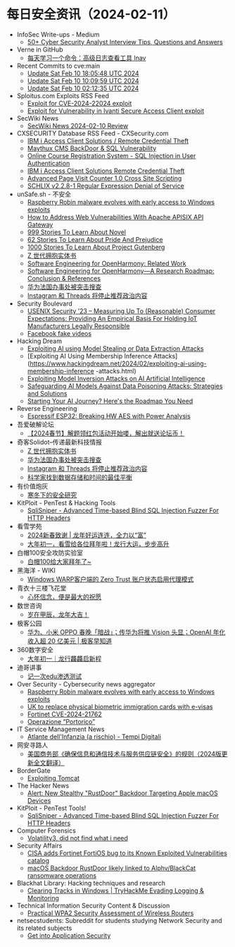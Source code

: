 # 每日安全资讯（2024-02-11）

- InfoSec Write-ups - Medium
  - [50+ Cyber Security Analyst Interview Tips, Questions and Answers](https://infosecwriteups.com/50-cyber-security-analyst-interview-tips-questions-and-answers-6ee7824bf21c?source=rss----7b722bfd1b8d---4)
- Verne in GitHub
  - [每天学习一个命令：高级日志查看工具 lnav](https://einverne.github.io/post/2024/02/the-logfile-navigator-lnav.html)
- Recent Commits to cve:main
  - [Update Sat Feb 10 18:05:48 UTC 2024](https://github.com/trickest/cve/commit/4778dc1093f1ab47d1d77cede0a86cfd680ee915)
  - [Update Sat Feb 10 10:09:59 UTC 2024](https://github.com/trickest/cve/commit/c96f7c2e75ad80b06897e694538d95b3d0b207a0)
  - [Update Sat Feb 10 02:12:35 UTC 2024](https://github.com/trickest/cve/commit/fcf4a7cfb5143e0a05300207aa46757f1d6195d7)
- Sploitus.com Exploits RSS Feed
  - [Exploit for CVE-2024-22024 exploit](https://sploitus.com/exploit?id=4A70A7E5-F9CD-531E-AF58-70E558CA81AC&utm_source=rss&utm_medium=rss)
  - [Exploit for Vulnerability in Ivanti Secure Access Client exploit](https://sploitus.com/exploit?id=B6A1740C-B8A6-563A-B6D9-0A01A9A99D3D&utm_source=rss&utm_medium=rss)
- SecWiki News
  - [SecWiki News 2024-02-10 Review](http://www.sec-wiki.com/?2024-02-10)
- CXSECURITY Database RSS Feed - CXSecurity.com
  - [IBM i Access Client Solutions / Remote Credential Theft](https://cxsecurity.com/issue/WLB-2024020045)
  - [Maythux CMS BackDoor & SQL Vulnerability](https://cxsecurity.com/issue/WLB-2024020044)
  - [Online Course Registration System - SQL Injection in User Authentication](https://cxsecurity.com/issue/WLB-2024020043)
  - [IBM i Access Client Solutions Remote Credential Theft](https://cxsecurity.com/issue/WLB-2024020042)
  - [Advanced Page Visit Counter 1.0 Cross Site Scripting](https://cxsecurity.com/issue/WLB-2024020041)
  - [SCHLIX v2.2.8-1 Regular Expression Denial of Service](https://cxsecurity.com/issue/WLB-2024020040)
- unSafe.sh - 不安全
  - [Raspberry Robin malware evolves with early access to Windows exploits](https://buaq.net/go-221562.html)
  - [How to Address Web Vulnerabilities With Apache APISIX API Gateway](https://buaq.net/go-221570.html)
  - [999 Stories To Learn About Novel](https://buaq.net/go-221572.html)
  - [62 Stories To Learn About Pride And Prejudice](https://buaq.net/go-221573.html)
  - [1000 Stories To Learn About Project Gutenberg](https://buaq.net/go-221571.html)
  - [Z 世代拥抱实体书](https://buaq.net/go-221558.html)
  - [Software Engineering for OpenHarmony: Related Work](https://buaq.net/go-221574.html)
  - [Software Engineering for OpenHarmony—A Research Roadmap: Conclusion & References](https://buaq.net/go-221575.html)
  - [华为法国办事处被突击搜查](https://buaq.net/go-221559.html)
  - [Instagram 和 Threads 将停止推荐政治内容](https://buaq.net/go-221560.html)
- Security Boulevard
  - [USENIX Security ’23 – Measuring Up To (Reasonable) Consumer Expectations: Providing An Empirical Basis For Holding IoT Manufacturers Legally Responsible](https://securityboulevard.com/2024/02/usenix-security-23-measuring-up-to-reasonable-consumer-expectations-providing-an-empirical-basis-for-holding-iot-manufacturers-legally-responsible/)
  - [Facebook fake videos](https://securityboulevard.com/2024/02/facebook-fake-videos/)
- Hacking Dream
  - [Exploiting AI using Model Stealing or Data Extraction Attacks](https://www.hackingdream.net/2024/02/exploiting-ai-using-model-stealing-data-extraction-attacks.html)
  - [Exploiting AI Using Membership Inference Attacks](https://www.hackingdream.net/2024/02/exploiting-ai-using-membership-inference -attacks.html)
  - [Exploiting Model Inversion Attacks on AI Artificial Intelligence](https://www.hackingdream.net/2024/02/exploiting-model-inversion-attacks-on-ai-artificial-.html)
  - [Safeguarding AI Models Against Data Poisoning Attacks: Strategies and Solutions](https://www.hackingdream.net/2024/02/safeguarding-ai-models-against-data-poiso.html)
  - [Starting Your AI Journey? Here's the Roadmap You Need](https://www.hackingdream.net/2024/02/starting-your-ai-journey-heres-roadmap-you-need.html)
- Reverse Engineering
  - [Espressif ESP32: Breaking HW AES with Power Analysis](https://www.reddit.com/r/ReverseEngineering/comments/1ang285/espressif_esp32_breaking_hw_aes_with_power/)
- 吾爱破解论坛
  - [【2024春节】解题领红包活动开始喽，解出就送论坛币！](https://mp.weixin.qq.com/s?__biz=MjM5Mjc3MDM2Mw==&mid=2651140061&idx=1&sn=906ccfc32db103d6845d1ec972f32c93&chksm=bd50bf898a27369f35ea0e687b79d3e6a2f301386729b8374353d52d8c80e4b878f89e0ccfdb&scene=58&subscene=0#rd)
- 奇客Solidot–传递最新科技情报
  - [Z 世代拥抱实体书](https://www.solidot.org/story?sid=77343)
  - [华为法国办事处被突击搜查](https://www.solidot.org/story?sid=77342)
  - [Instagram 和 Threads 将停止推荐政治内容](https://www.solidot.org/story?sid=77341)
  - [科学家找到数据存储和时间的最佳平衡](https://www.solidot.org/story?sid=77340)
- 有价值炮灰
  - [寒冬下的安全研究](https://mp.weixin.qq.com/s?__biz=MzA3MzU1MDQwOA==&mid=2247484780&idx=1&sn=68fca63ffe9ef65212a9cc5730d408a3&chksm=9f0c1a4ba87b935d68f6a9bcd2b3468dcf8ab0859e7c6dfb0ee82916f76cee26b9604716169c&scene=58&subscene=0#rd)
- KitPloit - PenTest &amp; Hacking Tools
  - [SqliSniper - Advanced Time-based Blind SQL Injection Fuzzer For HTTP Headers](http://www.kitploit.com/2024/02/sqlisniper-advanced-time-based-blind.html)
- 看雪学苑
  - [2024新春致谢 | 龙年好运连连，全力以“富”](https://mp.weixin.qq.com/s?__biz=MjM5NTc2MDYxMw==&mid=2458542079&idx=1&sn=9674e46d08afbce4ba8dc204874f8854&chksm=b18d6f7586fae66348cf035236995538bbb2f7e9c188198fb85e7c735666c7ba26eb2ff5d908&scene=58&subscene=0#rd)
  - [大年初一，看雪给各位拜年啦！龙行大运，步步高升](https://mp.weixin.qq.com/s?__biz=MjM5NTc2MDYxMw==&mid=2458542079&idx=2&sn=292cd9baba80e195255833212d152113&chksm=b18d6f7586fae6638f99d691bbb0f56db56d9f467b59d002f049c91ea9443aca579f51169146&scene=58&subscene=0#rd)
- 白帽100安全攻防实验室
  - [白帽100给大家拜年了~](https://mp.weixin.qq.com/s?__biz=MzIxMDYyNTk3Nw==&mid=2247514826&idx=1&sn=b6264429eb95a98583989964baf61588&chksm=97634e1ca014c70a3de5a0befd253a3f505a9df255049be7f9de54acf3c37e41f4435dff9538&scene=58&subscene=0#rd)
- 黑海洋 - WIKI
  - [Windows WARP客户端的 Zero Trust 账户状态启用代理模式](https://blog.upx8.com/4032)
- 青衣十三楼飞花堂
  - [心怀信念，便是最大的祝愿](https://mp.weixin.qq.com/s?__biz=MzUzMjQyMDE3Ng==&mid=2247487141&idx=1&sn=dbb5d29081ce981f53c9f6a103adbb0d&chksm=fab2cd9acdc5448c1d4ed7d7b0fd5c90487ac2a4c875aad57f43c157d5367822805c094c145e&scene=58&subscene=0#rd)
- 数世咨询
  - [岁在甲辰，龙年大吉！](https://mp.weixin.qq.com/s?__biz=MzkxNzA3MTgyNg==&mid=2247508833&idx=1&sn=16629cce89ac165735615d66ce695c81&chksm=c144d1dcf63358caf7c9b3db8bd6901e6884bdf1ac9d7ffd0e0bb39e2d2d9c0d988cbb6bcc0d&scene=58&subscene=0#rd)
- 极客公园
  - [华为、小米 OPPO 春晚「暗战」；传华为将推 Vision 头显；OpenAI 年化收入超 20 亿美元 | 极客早知道](https://mp.weixin.qq.com/s?__biz=MTMwNDMwODQ0MQ==&mid=2653033209&idx=1&sn=b90a956efa6951cec546a6e96433ff90&chksm=7e576f4f4920e659787c33908e8a799ca86ea3c6895f4754b62c6fe4b9cab24978bfd884ccb8&scene=58&subscene=0#rd)
- 360数字安全
  - [大年初一｜龙行龘龘启新程](https://mp.weixin.qq.com/s?__biz=MzA4MTg0MDQ4Nw==&mid=2247569508&idx=1&sn=b127a106977627773ac5202604855662&chksm=9f8d406ca8fac97a75cefe3f8d8c97655bbeed7a4fb34fa31a2a093f2accb0b32512bfea51fe&scene=58&subscene=0#rd)
- 迪哥讲事
  - [记一次edu渗透测试](https://mp.weixin.qq.com/s?__biz=MzIzMTIzNTM0MA==&mid=2247493518&idx=1&sn=8a208d8f54ccd6dc4ec8b97338d98dcd&chksm=e8a5ededdfd264fb665398144c8ff392accb9da87fcbdd5ebb7bbe3b73a93788cacace56b310&scene=58&subscene=0#rd)
- Over Security - Cybersecurity news aggregator
  - [Raspberry Robin malware evolves with early access to Windows exploits](https://www.bleepingcomputer.com/news/security/raspberry-robin-malware-evolves-with-early-access-to-windows-exploits/)
  - [UK to replace physical biometric immigration cards with e-visas](https://www.bleepingcomputer.com/news/security/uk-to-replace-physical-biometric-immigration-cards-with-e-visas/)
  - [Fortinet CVE-2024-21762](https://lobsec.com/2024/02/fortinet-cve-2024-21762/)
  - [Operazione “Portorico”](https://www.commissariatodips.it/notizie/articolo/operazione-portorico/index.html)
- IT Service Management News
  - [Atlante dell'Infanzia (a rischio) - Tempi Digitali](http://blog.cesaregallotti.it/2024/02/atlante-dellinfanzia-rischio-tempi.html)
- 网安寻路人
  - [美国商务部《确保信息和通信技术与服务供应链安全》的规则（2024版更新全文翻译）](https://mp.weixin.qq.com/s?__biz=MzIxODM0NDU4MQ==&mid=2247501174&idx=1&sn=c2ca78c4569d39167f92bd3c418f6792&chksm=97e9789ca09ef18a8586bf8de2b2dfc1ad2cc402b7ba84bfffdabe8c83c3b0ca6d4802801811&scene=58&subscene=0#rd)
- BorderGate
  - [Exploiting Tomcat](https://www.bordergate.co.uk/exploiting-tomcat/)
- The Hacker News
  - [Alert: New Stealthy "RustDoor" Backdoor Targeting Apple macOS Devices](https://thehackernews.com/2024/02/alert-new-stealthy-rustdoor-backdoor.html)
- KitPloit - PenTest Tools!
  - [SqliSniper - Advanced Time-based Blind SQL Injection Fuzzer For HTTP Headers](http://www.kitploit.com/2024/02/sqlisniper-advanced-time-based-blind.html)
- Computer Forensics
  - [Volatility3, did not find what i need](https://www.reddit.com/r/computerforensics/comments/1anrm50/volatility3_did_not_find_what_i_need/)
- Security Affairs
  - [CISA adds Fortinet FortiOS bug to its Known Exploited Vulnerabilities catalog](https://securityaffairs.com/158955/hacking/cisa-fortinet-fortios-bug-known-exploited-vulnerabilities-catalog.html)
  - [macOS Backdoor RustDoor likely linked to Alphv/BlackCat ransomware operations](https://securityaffairs.com/158942/malware/macos-backdoor-rustdoor.html)
- Blackhat Library: Hacking techniques and research
  - [Clearing Tracks in Windows | TryHackMe Evading Logging & Monitoring](https://www.reddit.com/r/blackhat/comments/1anab5v/clearing_tracks_in_windows_tryhackme_evading/)
- Technical Information Security Content & Discussion
  - [Practical WPA2 Security Assessment of Wireless Routers](https://www.reddit.com/r/netsec/comments/1anj5oq/practical_wpa2_security_assessment_of_wireless/)
- netsecstudents: Subreddit for students studying Network Security and its related subjects
  - [Get into Application Security](https://www.reddit.com/r/netsecstudents/comments/1anfpk2/get_into_application_security/)
